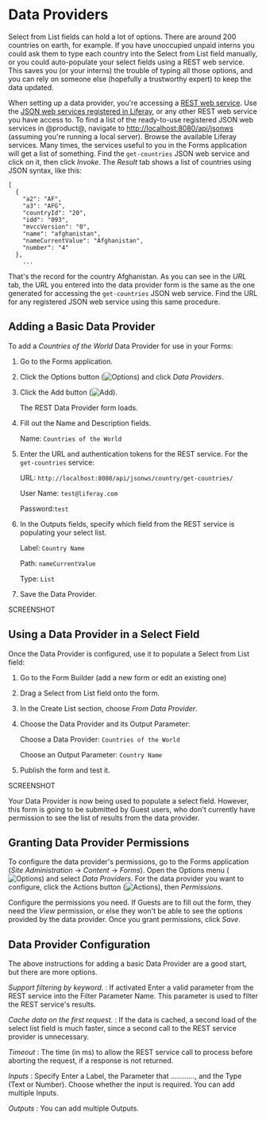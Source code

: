 # Data Providers

Select from List fields can hold a lot of options. There are around 200
countries on earth, for example. If you have unoccupied unpaid interns you could
ask them to type each country into the Select from List field manually, or you
could auto-populate your select fields using a REST web service. This saves you
(or your interns) the trouble of typing all those options, and you can rely on
someone else (hopefully a trustworthy expert) to keep the data updated.

When setting up a data provider, you're accessing a 
[REST web service](https://en.wikipedia.org/wiki/Representational_state_transfer). 
Use the 
[JSON web services registered in Liferay](/develop/tutorials/-/knowledge_base/7-0/registering-json-web-services),
or any other REST web service you have access to. To find a list of the
ready-to-use registered JSON web services in @product@, navigate to
[http://localhost:8080/api/jsonws](http://localhost:8080/api/jsonws) 
(assuming you're running a local server). Browse the available Liferay services.
Many times, the services useful to you in the Forms application will get a list
of something. Find the `get-countries` JSON web service and click on it, then
click *Invoke*. The *Result* tab shows a list of countries using JSON syntax,
like this:

    [
      {
        "a2": "AF",
        "a3": "AFG",
        "countryId": "20",
        "idd": "093",
        "mvccVersion": "0",
        "name": "afghanistan",
        "nameCurrentValue": "Afghanistan",
        "number": "4"
      },
        ...

That's the record for the country Afghanistan. As you can see in the *URL* tab,
the URL you entered into the data provider form is the same as the one generated
for accessing the `get-countries` JSON web service. Find the URL for any
registered JSON web service using this same procedure. 

## Adding a Basic Data Provider

To add a *Countries of the World* Data Provider for use in your Forms:

1.  Go to the Forms application.

2.  Click the Options button (![Options](../../../images/icon-option.png)) and
    click *Data Providers*.

3.  Click the Add button (![Add](../../../images/icon-add.png)).

    The REST Data Provider form loads.

4.  Fill out the Name and Description fields.

    Name: `Countries of the World`

5.  Enter the URL and authentication tokens for the REST service. For the
    `get-countries` service:

    URL: `http://localhost:8080/api/jsonws/country/get-countries/`

    User Name: `test@liferay.com`

    Password:`test`

6.  In the Outputs fields, specify which field from the REST service is
    populating your select list. 

    Label: `Country Name`

    Path: `nameCurrentValue` 

    Type: `List`

7.  Save the Data Provider.

SCREENSHOT

<!--    provides the full, properly capitalized country name, and that’s what you want users of the form to see. We are using JsonPath to navigate the returning xml structure. JsonPath uses special notation to represent nodes and their connections to adjacent nodes in a path. There are two styles of notation, namely dot and bracket.
You can check more detail on this topic on the links showing in your screen:
http://jsonpath.com/

http://goessner.net/articles/JsonPath/

https://www.pluralsight.com/blog/tutorials/introduction-to-jsonpath

I'm using the same service but for outputing the EU countries only. The Path in the outputs needs to be Json Path. Use this website http://jsonpath.com/? to test the output and understand the expression you need to have.
I'm currently recording the videos for our training and the chapter on data providers looks like the text below.

Hope this helps!
RL
-->

## Using a Data Provider in a Select Field [](id=using-a-data-provider-in-a-select-field)

Once the Data Provider is configured, use it to populate a Select from List field:

1.  Go to the Form Builder (add a new form or edit an existing one)

2.  Drag a Select from List field onto the form.

3.  In the Create List section, choose *From Data Provider*.

4.  Choose the Data Provider and its Output Parameter:

    Choose a Data Provider: `Countries of the World`

    Choose an Output Parameter: `Country Name`

5.  Publish the form and test it. 

SCREENSHOT

Your Data Provider is now being used to populate a select field. However,
this form is going to be submitted by Guest users, who don't currently have
permission to see the list of results from the data provider.

## Granting Data Provider Permissions [](id=granting-data-provider-permissions)

To configure the data provider's permissions, go to the Forms application (*Site
Administration* &rarr; *Content* &rarr; *Forms*). Open the Options menu
(![Options](../../../images/icon-options.png)) and select *Data Providers*. For
the data provider you want to configure, click the Actions button
(![Actions](../../../images/icon-actions.png)), then *Permissions*. 

Configure the permissions you need. If Guests are to fill out the form, they
need the *View* permission, or else they won't be able to see the options
provided by the data provider. Once you grant permissions, click *Save*.

## Data Provider Configuration

The above instructions for adding a basic Data Provider are a good start, but
there are more options.

*Support filtering by keyword.*
: If activated<!-- what does this do?--> Enter a valid parameter from the REST service into the
Filter Parameter Name. This parameter is used to filter the REST service's
results.

*Cache data on the first request.*
: If the data is cached, a second load of the select list field is much faster,
since a second call to the REST service provider is unnecessary.

*Timeout*
: The time (in ms) to allow the REST service call to process before aborting the
request, if a response is not returned.

*Inputs*
: Specify <!--what does this do? --> Enter a Label, the Parameter that ............, and the
Type (Text or Number). Choose whether the input is required. You can add
multiple Inputs.

*Outputs*
: You can add multiple Outputs.


